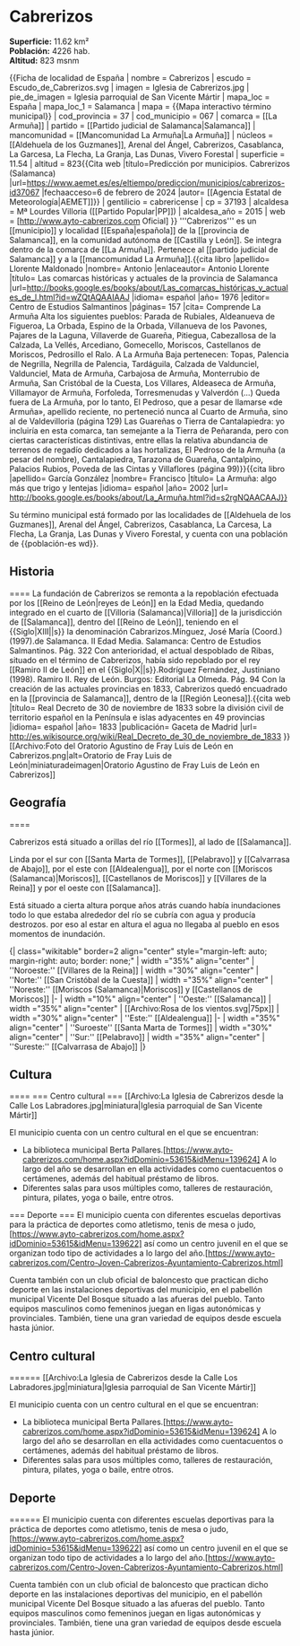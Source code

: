 # Cabrerizos

**Superficie:** 11.62 km²  
**Población:** 4226 hab.  
**Altitud:** 823 msnm  

{{Ficha de localidad de España
| nombre = Cabrerizos
| escudo = Escudo_de_Cabrerizos.svg
| imagen = Iglesia de Cabrerizos.jpg
| pie_de_imagen = Iglesia parroquial de San Vicente Mártir
| mapa_loc = España
| mapa_loc_1 = Salamanca
| mapa = {{Mapa interactivo término municipal}}
| cod_provincia = 37
| cod_municipio = 067
| comarca = [[La Armuña]]
| partido = [[Partido judicial de Salamanca|Salamanca]]
| mancomunidad = [[Mancomunidad La Armuña|La Armuña]]
| núcleos = [[Aldehuela de los Guzmanes]], Arenal del Ángel, Cabrerizos, Casablanca, La Garcesa, La Flecha, La Granja, Las Dunas, Vivero Forestal
| superficie = 11.54
| altitud = 823<ref>{{Cita web |título=Predicción por municipios. Cabrerizos (Salamanca) |url=https://www.aemet.es/es/eltiempo/prediccion/municipios/cabrerizos-id37067 |fechaacceso=6 de febrero de 2024 |autor= [[Agencia Estatal de Meteorología|AEMET]]}}</ref>
| gentilicio = cabrericense
| cp = 37193
| alcaldesa = Mª Lourdes Villoria ([[Partido Popular|PP]])
| alcaldesa_año = 2015
| web = [http://www.ayto-cabrerizos.com Oficial]
}}
'''Cabrerizos''' es un [[municipio]] y localidad [[España|española]] de la [[provincia de Salamanca]], en la comunidad autónoma de [[Castilla y León]]. Se integra dentro de la comarca de [[La Armuña]]. Pertenece al [[partido judicial de Salamanca]] y a la [[mancomunidad La Armuña]].<ref>{{cita libro |apellido= Llorente Maldonado |nombre= Antonio |enlaceautor= Antonio Llorente |título= Las comarcas históricas y actuales de la provincia de Salamanca |url=http://books.google.es/books/about/Las_comarcas_históricas_y_actuales_de_l.html?id=wZQtAQAAIAAJ |idioma= español |año= 1976 |editor= Centro de Estudios Salmantinos |páginas= 157 |cita= Comprende La Armuña Alta los siguientes pueblos: Parada de Rubiales, Aldeanueva de Figueroa, La Orbada, Espino de la Orbada, Villanueva de los Pavones, Pajares de la Laguna, Villaverde de Guareña, Pitiegua, Cabezallosa de la Calzada, La Vellés, Arcediano, Gomecello, Moriscos, Castellanos de Moriscos, Pedrosillo el Ralo. A La Armuña Baja pertenecen: Topas, Palencia de Negrilla, Negrilla de Palencia, Tardáguila, Calzada de Valdunciel, Valdunciel, Mata de Armuña, Carbajosa de Armuña, Monterrubio de Armuña, San Cristóbal de la Cuesta, Los Villares, Aldeaseca de Armuña, Villamayor de Armuña, Forfoleda, Torresmenudas y Valverdón (...) Queda fuera de La Armuña, por lo tanto, El Pedroso, que a pesar de llamarse «de Armuña», apellido reciente, no perteneció nunca al Cuarto de Armuña, sino al de Valdevilloria (página 129) Las Guareñas o Tierra de Cantalapiedra: yo incluiría en esta comarca, tan semejante a la Tierra de Peñaranda, pero con ciertas características distintivas, entre ellas la relativa abundancia de terrenos de regadío dedicados a las hortalizas, El Pedroso de la Armuña (a pesar del nombre), Cantalapiedra, Tarazona de Guareña, Cantalpino, Palacios Rubios, Poveda de las Cintas y Villaflores (página 99)}}</ref><ref name=ref_duplicada_2>{{cita libro |apellido= García González |nombre= Francisco |título= La Armuña: algo más que trigo y lentejas |idioma= español |año= 2002 |url= http://books.google.es/books/about/La_Armuña.html?id=s2rgNQAACAAJ}}</ref>

Su término municipal está formado por las localidades de [[Aldehuela de los Guzmanes]], Arenal del Ángel, Cabrerizos, Casablanca, La Carcesa, La Flecha, La Granja, Las Dunas y Vivero Forestal, y cuenta con una población de {{población-es wd}}.

## Historia

====
La fundación de Cabrerizos se remonta a la repoblación efectuada por los [[Reino de León|reyes de León]] en la Edad Media, quedando integrado en el cuarto de [[Villoria (Salamanca)|Villoria]] de la jurisdicción de [[Salamanca]], dentro del [[Reino de León]], teniendo en el {{Siglo|XIII||s}} la denominación Cabrarizos.<ref>Mínguez, José María (Coord.) (1997).de Salamanca. II Edad Media. Salamanca: Centro de Estudios Salmantinos. Pág. 322</ref> Con anterioridad, el actual despoblado de Ribas, situado en el término de Cabrerizos, había sido repoblado por el rey [[Ramiro II de León]] en el {{Siglo|X||s}}.<ref>Rodríguez Fernández, Justiniano (1998). Ramiro II. Rey de León. Burgos: Editorial La Olmeda. Pág. 94</ref> Con la creación de las actuales provincias en 1833, Cabrerizos quedó encuadrado en la [[provincia de Salamanca]], dentro de la [[Región Leonesa]].<ref>{{cita web |título= Real Decreto de 30 de noviembre de 1833 sobre la división civil de territorio español en la Península e islas adyacentes en 49 provincias |idioma= español |año= 1833 |publicación= Gaceta de Madrid |url= http://es.wikisource.org/wiki/Real_Decreto_de_30_de_noviembre_de_1833 }}</ref> 
[[Archivo:Foto del Oratorio Agustino de Fray Luis de León en Cabrerizos.png|alt=Oratorio de Fray Luis de León|miniaturadeimagen|Oratorio Agustino de Fray Luis de León en Cabrerizos]]

## Geografía

====

Cabrerizos está situado a orillas del río [[Tormes]], al lado de [[Salamanca]]. 

Linda por el sur con [[Santa Marta de Tormes]], [[Pelabravo]] y [[Calvarrasa de Abajo]], por el este con [[Aldealengua]], por el norte con [[Moriscos (Salamanca)|Moriscos]], [[Castellanos de Moriscos]] y [[Villares de la Reina]] y por el oeste con [[Salamanca]].

Está situado a cierta altura porque años atrás cuando había inundaciones todo lo que estaba alrededor del río se cubría con agua y producía destrozos. por eso al estar en altura el agua no llegaba al pueblo en esos momentos de inundación.

{| class="wikitable" border=2 align="center" style="margin-left: auto; margin-right: auto; border: none;"
| width ="35%" align="center" | ''Noroeste:'' [[Villares de la Reina]]
| width ="30%" align="center" | ''Norte:'' [[San Cristóbal de la Cuesta]]
| width ="35%" align="center" | ''Noreste:'' [[Moriscos (Salamanca)|Moriscos]] y [[Castellanos de Moriscos]]
|-
| width ="10%" align="center" | ''Oeste:'' [[Salamanca]]
| width ="35%" align="center" | [[Archivo:Rosa de los vientos.svg|75px]] 
| width ="30%" align="center" | ''Este:'' [[Aldealengua]]
|-
| width ="35%" align="center" | ''Suroeste'' [[Santa Marta de Tormes]]
| width ="30%" align="center" | ''Sur:'' [[Pelabravo]] 
| width ="35%" align="center" | ''Sureste:'' [[Calvarrasa de Abajo]]
|}

## Cultura

====
=== Centro cultural ===
[[Archivo:La Iglesia de Cabrerizos desde la Calle Los Labradores.jpg|miniatura|Iglesia parroquial de San Vicente Mártir]]

El municipio cuenta con un centro cultural en el que se encuentran:

* La biblioteca municipal Berta Pallares.<ref>[https://www.ayto-cabrerizos.com/home.aspx?idDominio=53615&idMenu=139624]</ref> A lo largo del año se desarrollan en ella actividades como cuentacuentos o certámenes, además del habitual préstamo de libros.
* Diferentes salas para usos múltiples como, talleres de restauración, pintura, pilates, yoga o baile, entre otros. 

=== Deporte ===
El municipio cuenta con diferentes escuelas deportivas para la práctica de deportes como atletismo, tenis de mesa o judo,<ref> [https://www.ayto-cabrerizos.com/home.aspx?idDominio=53615&idMenu=139622]</ref> así como un centro juvenil en el que se organizan todo tipo de actividades a lo largo del año.<ref>[https://www.ayto-cabrerizos.com/Centro-Joven-Cabrerizos-Ayuntamiento-Cabrerizos.html]</ref>

Cuenta también con un club oficial de baloncesto que practican dicho deporte en las instalaciones deportivas del municipio, en el pabellón municipal Vicente Del Bosque situado a las afueras del pueblo. Tanto equipos masculinos como femeninos juegan en ligas autonómicas y provinciales. También, tiene una gran variedad de equipos desde escuela hasta júnior.

## Centro cultural

======
[[Archivo:La Iglesia de Cabrerizos desde la Calle Los Labradores.jpg|miniatura|Iglesia parroquial de San Vicente Mártir]]

El municipio cuenta con un centro cultural en el que se encuentran:

* La biblioteca municipal Berta Pallares.<ref>[https://www.ayto-cabrerizos.com/home.aspx?idDominio=53615&idMenu=139624]</ref> A lo largo del año se desarrollan en ella actividades como cuentacuentos o certámenes, además del habitual préstamo de libros.
* Diferentes salas para usos múltiples como, talleres de restauración, pintura, pilates, yoga o baile, entre otros.

## Deporte

======
El municipio cuenta con diferentes escuelas deportivas para la práctica de deportes como atletismo, tenis de mesa o judo,<ref> [https://www.ayto-cabrerizos.com/home.aspx?idDominio=53615&idMenu=139622]</ref> así como un centro juvenil en el que se organizan todo tipo de actividades a lo largo del año.<ref>[https://www.ayto-cabrerizos.com/Centro-Joven-Cabrerizos-Ayuntamiento-Cabrerizos.html]</ref>

Cuenta también con un club oficial de baloncesto que practican dicho deporte en las instalaciones deportivas del municipio, en el pabellón municipal Vicente Del Bosque situado a las afueras del pueblo. Tanto equipos masculinos como femeninos juegan en ligas autonómicas y provinciales. También, tiene una gran variedad de equipos desde escuela hasta júnior.